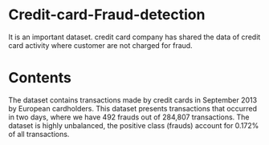# Credit-card-Fraud-detection
It is an important dataset. credit card company has shared the data of credit card activity where customer are not charged for fraud.

# Contents
The dataset contains transactions made by credit cards in September 2013 by European cardholders.
This dataset presents transactions that occurred in two days, where we have 492 frauds out of 284,807 transactions. The dataset is highly unbalanced, the positive class (frauds) account for 0.172% of all transactions.

